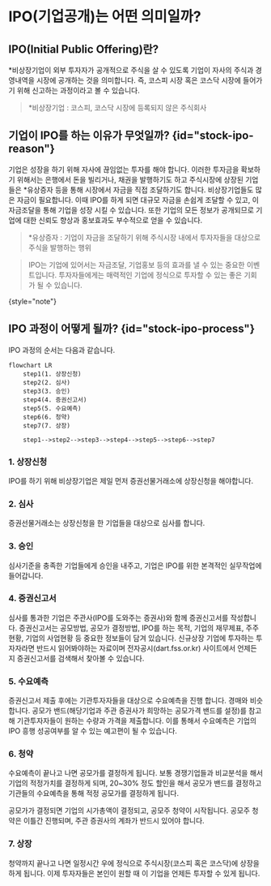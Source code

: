 # IPO(기업공개)는 어떤 의미일까?

## IPO(Initial Public Offering)란?

*비상장기업이 외부 투자자가 공개적으로 주식을 살 수 있도록 기업이 자사의 주식과 경영내역을 시장에 공개하는 것을 의미합니다. 즉, 코스피 시장 혹은 코스닥 시장에 들어가기 위해 신고하는 과정이라고 볼 수 있습니다.

> *비상장기업 : 코스피, 코스닥 시장에 등록되지 않은 주식회사

## 기업이 IPO를 하는 이유가 무엇일까? {id="stock-ipo-reason"}

기업은 성장을 하기 위해 자사에 끊임없는 투자를 해야 합니다. 이러한 투자금을 확보하기 위해서는 은행에서 돈을 빌리거나, 채권을 발행하기도 하고 주식시장에 상장된 기업들은 *유상증자 등을 통해 시장에서 자금을 직접
조달하기도 합니다. 비상장기업들도 많은 자금이 필요합니다. 이때 IPO를 하게 되면 대규모 자금을 손쉽게 조달할 수 있고, 이 자금조달을 통해 기업을 성장 시킬 수 있습니다. 또한 기업의 모든 정보가 공개되므로
기업에 대한 신뢰도 향상과 홍보효과도 부수적으로 얻을 수 있습니다.

> *유상증자 : 기업이 자금을 조달하기 위해 주식시장 내에서 투자자들을 대상으로 주식을 발행하는 행위

> IPO는 기업에 있어서는 자금조달, 기업홍보 등의 효과를 낼 수 있는 중요한 이벤트입니다. 투자자들에게는 매력적인 기업에 정식으로 투자할 수 있는 좋은 기회가 될 수 있습니다.
>
{style="note"}

## IPO 과정이 어떻게 될까? {id="stock-ipo-process"}

IPO 과정의 순서는 다음과 같습니다.

```mermaid
flowchart LR
    step1(1. 상장신청)
    step2(2. 심사)
    step3(3. 승인)
    step4(4. 증권신고서)
    step5(5. 수요예측)
    step6(6. 청약)
    step7(7. 상장)
    
    step1-->step2-->step3-->step4-->step5-->step6-->step7
```

### 1. 상장신청 

IPO를 하기 위해 비상장기업은 제일 먼저 증권선물거래소에 상장신청을 해야합니다.

### 2. 심사

증권선물거래소는 상장신청을 한 기업들을 대상으로 심사를 합니다.

### 3. 승인

심사기준을 충족한 기업들에게 승인을 내주고, 기업은 IPO를 위한 본격적인 실무작업에 들어갑니다.

### 4. 증권신고서

심사를 통과한 기업은 주관사(IPO를 도와주는 증권사)와 함께 증권신고서를 작성합니다. 증권신고서는 공모방법, 공모가 결정방법, IPO를 하는 목적, 기업의 재무제표, 주주현황, 기업의 사업현황 등 중요한 정보들이
담겨 있습니다. 신규상장 기업에 투자하는 투자자라면 반드시 읽어봐야하는 자료이며 전자공시(dart.fss.or.kr) 사이트에서 언제든지 증권신고서를 검색해서 찾아볼 수 있습니다.

### 5. 수요예측

증권신고서 제출 후에는 기관투자자들을 대상으로 수요예측을 진행 합니다. 경매와 비슷합니다. 공모가 밴드(해당기업과 주관 증권사가 희망하는 공모가격 밴드를 설정)를 참고해 기관투자자들이 원하는 수량과 가격을
제출합니다. 이를 통해서 수요예측은 기업의 IPO 흥행 성공여부를 알 수 있는 예고편이 될 수 있습니다.

### 6. 청약

수요예측이 끝나고 나면 공모가를 결정하게 됩니다. 보통 경쟁기업들과 비교분석을 해서 기업의 적정가치를 결정하게 되며, 20~30% 정도 할인을 해서 공모가 밴드를 결정하고 기관들의 수요예측을 통해 적정 공모가를
결정하게 됩니다.

공모가가 결정되면 기업의 시가총액이 결정되고, 공모주 청약이 시작됩니다. 공모주 청약은 이틀간 진행되며, 주관 증권사의 계좌가 반드시 있어야 합니다.

### 7. 상장

청약까지 끝나고 나면 일정시간 우에 정식으로 주식시장(코스피 혹은 코스닥)에 상장을 하게 됩니다. 이제 투자자들은 본인이 원할 때 이 기업을 언제든 투자할 수 있게 됩니다.